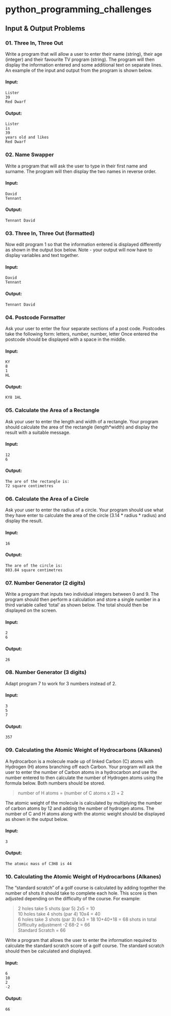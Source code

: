 # python_programming_challenges
## Input & Output Problems
### 01. Three In, Three Out
Write a program that will allow a user to enter their name (string), their age (integer) and their favourite TV program (string). The program will then display the information entered and some additional text on separate lines.
An example of the input and output from the program is shown below.

#### Input:
```
Lister
39
Red Dwarf
```

#### Output:
```
Lister
is
39
years old and likes
Red Dwarf
```

### 02. Name Swapper
Write a program that will ask the user to type in their first name and surname. The program will then
display the two names in reverse order.

#### Input:
```
David
Tennant
```

#### Output:
```
Tennant David
```


### 03. Three In, Three Out (formatted)
Now edit program 1 so that the information entered is displayed differently as shown in the output box below. Note - your output will now have to display variables and text together.

#### Input:
```
David
Tennant
```

#### Output:
```
Tennant David
```

### 04. Postcode Formatter
Ask your user to enter the four separate sections of a post code. Postcodes take the following form:
letters, number, number, letter
Once entered the postcode should be displayed with a space in the middle.

#### Input:
```
KY
8
1
HL
```

#### Output:
```
KY8 1HL
```

### 05. Calculate the Area of a Rectangle
Ask your user to enter the length and width of a rectangle. Your program should calculate the area of the rectangle (length*width) and display the result with a suitable message.

#### Input:
```
12
6
```

#### Output:
```
The are of the rectangle is:
72 square centimetres
```

### 06. Calculate the Area of a Circle
Ask your user to enter the radius of a circle. Your program should use what they have enter to calculate the area of the circle (3.14 * radius * radius) and display the result.

#### Input:
```
16
```

#### Output:
```
The are of the circle is:
803.84 square centimetres
```

### 07. Number Generator (2 digits)
Write a program that inputs two individual integers between 0 and 9. The program should then perform a calculation and store a single number in a third variable called ‘total’ as shown below.
The total should then be displayed on the screen.

#### Input:
```
2
6
```

#### Output:
```
26
```

### 08. Number Generator (3 digits)
Adapt program 7 to work for 3 numbers instead of 2.

#### Input:
```
3
5
7
```

#### Output:
```
357
```

### 09. Calculating the Atomic Weight of Hydrocarbons (Alkanes)
A hydrocarbon is a molecule made up of linked Carbon (C) atoms with Hydrogen (H) atoms branching off each Carbon. Your program will ask the user to enter the number of Carbon atoms in a hydrocarbon and use the number entered to then calculate the number of Hydrogen atoms using the formula below. Both numbers should be stored.

>number of H atoms = (number of C atoms x 2) + 2

The atomic weight of the molecule is calculated by multiplying the number of carbon atoms by 12 and adding the number of hydrogen atoms. The number of C and H atoms along with the atomic weight should be displayed as shown in the output below.
#### Input:
```
3
```

#### Output:
```
The atomic mass of C3H8 is 44
```

### 10. Calculating the Atomic Weight of Hydrocarbons (Alkanes)
The “standard scratch” of a golf course is calculated by adding together the number of shots it should
take to complete each hole. This score is then adjusted depending on the difficulty of the course.
For example:

>2 holes take 5 shots (par 5) 2x5 = 10<br>
10 holes take 4 shots (par 4) 10x4 = 40<br>
6 holes take 3 shots (par 3) 6x3 = 18 10+40+18 = 68 shots in total<br>
Difficulty adjustment -2 68-2 = 66<br>
Standard Scratch = 66

Write a program that allows the user to enter the information required to calculate the standard scratch
score of a golf course. The standard scratch should then be calculated and displayed.
#### Input:
```
6
10
2
-2
```

#### Output:
```
66
```